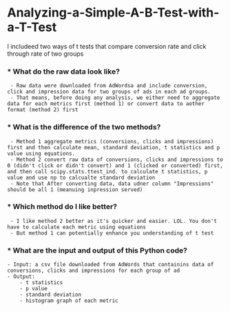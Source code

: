 # Analyzing-a-Simple-A-B-Test-with-a-T-Test
I includeed two ways of t tests that compare conversion rate and click through rate of two groups

### * What do the raw data look like?
	 - Raw data were downloaded from AdWordsa and include conversion, click and impression data for two groups of ads in each ad groups.
	 - That means, before doing any analysis, we either need to aggregate data for each metrics first (method 1) or convert data to aother format (method 2) first
### * What is the difference of the two methods?
	 - Method 1 aggregate metrics (conversions, clicks and impressions) first and then calculate mean, standard deviation, t statistics and p value using equations.
	 - Method 2 convert raw data of conversions, clicks and impressions to 0 (didn't click or didn't convert) and 1 (clicked or converted) first, and then call scipy.stats.ttest_ind. to calculate t statistics, p value and use np to calcualte standard deviation
     - Note that After converting data, data udner column "Impressions" should be all 1 (meanuing inpression served)
### * Which method do I like better?
     - I like method 2 better as it's quicker and easier. LOL. You don't have to calculate each metric using equations
     - But method 1 can potentially enhance you understanding of t test
### * What are the input and output of this Python code?	
	- Input: a csv file downloaded from AdWords that containins data of conversions, clicks and impressions for each group of ad
	- Output: 
		- t statistics
		- p value
		- standard deviation
		- histogram graph of each metric